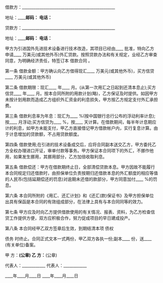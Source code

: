 
 


借款方：________________________________________________


地址：____________________邮码：________ 电话：________


贷款方：________________________________________________


地址：____________________邮码：________ 电话：________


甲方为引进国外先进技术设备进行技术改造，其项目已经由____ 批准，特向乙方申请____ 万美元(或其他外币)外汇贷款。按照贷款办法和有关规定，业经乙方审查同意，为明确经济责任，特签订本
借款合同
。


第一条 借款金额：甲方确认向乙方借得现汇____ 万美元(或其他外币)，买方信贷____ 万美元(或其他外币)


第二条 借款期限：现汇____ 年____ 月。(从第一次用汇之日起到还清本息止);买方信贷____ 年____ 月。按本合同所附的用款计划(略)，乙方保证及时提供。如因甲方未按计划用款而造成乙方组织外汇资金的利息损失，甲方按乙方规定支付外汇承担费。


第三条 借款利息率为年息：现汇为____ %(按中国银行总行公布的浮动利率计息);按____ 月浮动;买方信贷为____ %，按____ 天计算。在借款期间，每半年计息期应计的利息，如甲方未能支付，甲乙方直接借记甲方借款帐户内，实行复息计算。由于计息增加的贷款额，不占用贷款额度。


第四条 借款使用;在引进的技术设备成交后，应将合同副本送交乙方，甲方委托乙方全权办理进口开证，审单付款等事务。甲方保证本合同项下的外汇，不挪作他用，如果发生挪用，其挪用部分，乙方加倍收取利息。


第五条 借款偿还：甲方在借款期终止日，全部清偿贷款本息。甲方因故不能履行本合同规定归还借款时，由担保单位负责按期归还借款本息的外汇额度的相应等值的人民币(包括延期偿还的罚息)对逾期未还借的款部分，甲方同意加付____ %的罚息。


第六条 本合同所附的《用汇、还汇计划》和《还汇(款)保证书》及甲方担保单位出具有保函是本合同的有效组成部分，在法律上具有与本合同同等的效力。


第七条 甲方应及时向乙方提供借款使用的有关情况、报表、资料，为乙方检查信贷工作提供方便，双方应积极合作，努力促成项目的早日建成投产。


第八条 本合同经甲乙双方签章后生效，到期结清本项
债权

债务
时终止。合同正式文本一式两份，甲乙双方各执一份;副本____ 份，送____ (有关单位)备案。


甲 方：____________(公章) 乙 方：____________(公章)


代表人：____________ 代表人：____________


____年____月____日 ____年____月____日
 


 

 
 
 
 
 
  


  
 

  


  


  
 
 
 
 

